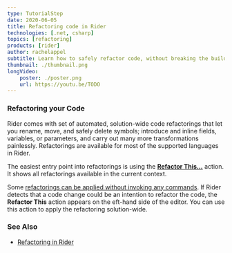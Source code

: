 ```yaml
---
type: TutorialStep
date: 2020-06-05
title: Refactoring code in Rider
technologies: [.net, csharp]
topics: [refactoring]
products: [rider]
author: rachelappel
subtitle: Learn how to safely refactor code, without breaking the build.
thumbnail: ./thumbnail.png
longVideo: 
    poster: ./poster.png
    url: https://youtu.be/TODO
---
```


### Refactoring your Code

Rider comes with set of automated, solution-wide code refactorings that let you rename, move, and safely delete symbols;
introduce and inline fields, variables, or parameters, and carry out many more transformations painlessly. Refactorings
are available for most of the supported languages in Rider.

The easiest entry point into refactorings is using the [**Refactor This...**](https://www.jetbrains.com/help/rider/Refactor_This.html)
action. It shows all refactorings available in the current context.

Some [refactorings can be applied without invoking any commands](https://www.jetbrains.com/help/rider/Refactorings__Inplace_Refactorings.html).
If Rider detects that a code change could be an intention to refactor the code, the **Refactor This** action appears on
the eft-hand side of the editor. You can use this action to apply the refactoring solution-wide.

### See Also

- [Refactoring in Rider](https://www.jetbrains.com/help/rider/Refactorings__Index.html)